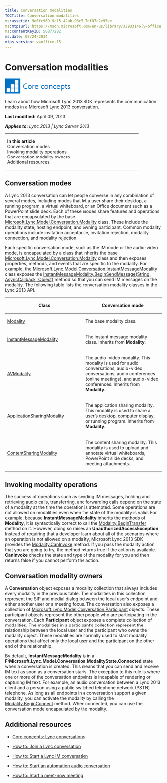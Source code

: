 ```yaml
---
title: Conversation modalities
TOCTitle: Conversation modalities
ms:assetid: 9e6fc969-9c15-42ab-96c5-7df87c2e95ee
ms:mtpsurl: https://msdn.microsoft.com/en-us/library/JJ933146(v=office.15)
ms:contentKeyID: 50877282
ms.date: 07/24/2014
mtps_version: v=office.15
---
```


# Conversation modalities

![Core concepts](images/JJ933133.mod_icon_CoreConcepts_long(Office.15).png "Core concepts")

Learn about how Microsoft Lync 2013 SDK represents the communication modes in a Microsoft Lync 2013 conversation.

**Last modified:** April 09, 2013

***Applies to:** Lync 2013 | Lync Server 2013*

<table>
<colgroup>
<col style="width: 50%" />
<col style="width: 50%" />
</colgroup>
<tbody>
<tr class="odd">
<td><p><strong>In this article</strong><br />
Conversation modes<br />
Invoking modality operations<br />
Conversation modality owners<br />
Additional resources</p></td>
<td><p></p></td>
</tr>
</tbody>
</table>

## Conversation modes

A Lync 2013 conversation can let people converse in any combination of several modes, including modes that let a user share their desktop, a running program, a virtual whiteboard, or an Office document such as a PowerPoint slide deck. Each of these modes share features and operations that are encapsulated by the base [Microsoft.Lync.Model.Conversation.Modality](https://msdn.microsoft.com/en-us/library/jj274796\(v=office.15\)) class. These include the modality state, hosting endpoint, and owning participant. Common modality operations include invitation acceptance, invitation rejection, modality connection, and modality rejection.

Each specific conversation mode, such as the IM mode or the audio-video mode, is encapsulated by a class that inherits the base [Microsoft.Lync.Model.Conversation.Modality](https://msdn.microsoft.com/en-us/library/jj274796\(v=office.15\)) class and then exposes properties, methods, and events that are specific to the modality. For example, the [Microsoft.Lync.Model.Conversation.InstantMessageModality](https://msdn.microsoft.com/en-us/library/jj266036\(v=office.15\)) class exposes the [InstantMessageModality.BeginSendMessage(String, AsyncCallback, Object)](https://msdn.microsoft.com/en-us/library/jj275538\(v=office.15\)) method so that you can send IM messages on the modality. The following table lists the conversation modality classes in the Lync 2013 API.

<table>
<colgroup>
<col style="width: 50%" />
<col style="width: 50%" />
</colgroup>
<thead>
<tr class="header">
<th><p>Class</p></th>
<th><p>Conversation mode</p></th>
</tr>
</thead>
<tbody>
<tr class="odd">
<td><p><a href="https://msdn.microsoft.com/en-us/library/jj274796(v=office.15)">Modality</a></p></td>
<td><p>The base modality class.</p></td>
</tr>
<tr class="even">
<td><p><a href="https://msdn.microsoft.com/en-us/library/jj266036(v=office.15)">InstantMessageModality</a></p></td>
<td><p>The instant message modality class. Inherits from <strong>Modality</strong>.</p></td>
</tr>
<tr class="odd">
<td><p><a href="https://msdn.microsoft.com/en-us/library/jj274580(v=office.15)">AVModality</a></p></td>
<td><p>The audio-video modality. This modality is used for audio conversations, audio-video conversations, audio conferences (online meetings), and audio-video conferences. Inherits from <strong>Modality</strong>.</p></td>
</tr>
<tr class="even">
<td><p><a href="https://msdn.microsoft.com/en-us/library/jj275536(v=office.15)">ApplicationSharingModality</a></p></td>
<td><p>The application sharing modality. This modality is used to share a user’s desktop, computer display, or running program. Inherits from <strong>Modality</strong>.</p></td>
</tr>
<tr class="odd">
<td><p><a href="https://msdn.microsoft.com/en-us/library/jj266998(v=office.15)">ContentSharingModality</a></p></td>
<td><p>The content sharing modality. This modality is used to upload and annotate virtual whiteboards, PowerPoint slide decks, and meeting attachments.</p></td>
</tr>
</tbody>
</table>

## Invoking modality operations

The success of operations such as sending IM messages, holding and retrieving audio calls, transferring, and forwarding calls depend on the state of a modality at the time the operation is attempted. Some operations are not allowed on modalities even when the state of the modality is valid. For example, because **InstantMessageModality** inherits the methods of **Modality**, it is syntactically correct to call the [Modality.BeginTransfer](https://msdn.microsoft.com/en-us/library/jj293455\(v=office.15\)) method on it. However, doing so raises an **UnauthorizedAccessException**. Instead of requiring that a developer learn about all of the scenarios where an operation is not allowed on a modality, Microsoft Lync 2013 SDK provides the [Modality.CanInvoke](https://msdn.microsoft.com/en-us/library/jj267958\(v=office.15\)) method. If you pass the modality action that you are going to try, the method returns true if the action is available. **CanInvoke** checks the state and type of the modality for you and then returns false if you cannot perform the action.

## Conversation modality owners

A **Conversation** object exposes a modality collection that always includes every modality in the previous table. The modalities in this collection represent the SIP and medial dialog between the local user’s endpoint and either another user or a meeting focus. The conversation also exposes a collection of [Microsoft.Lync.Model.Conversation.Participant](https://msdn.microsoft.com/en-us/library/jj267311\(v=office.15\)) objects. These participant objects represent the other people who are participating in the conversation. Each **Participant** object exposes a complete collection of modalities. The modalities in a participant’s collection represent the relationship between the local user and the participant who owns the modality object. These modalities are normally used to start modality operations that affect only the local user and the participant on the other end of the relationship.

By default, **InstantMessageModality** is in a **F:Microsoft.Lync.Model.Conversation.ModalityState.Connected** state when a conversation is created. This means that you can send and receive IM text as soon as a conversation starts. The exception to this rule is where one or more of the conversation endpoints is incapable of rendering or capturing IM text. For example, an audio conversation between a Lync 2013 client and a person using a public switched telephone network (PSTN) telephone. As long as all endpoints in a conversation support a given modality, you can activate the modality by calling the [Modality.BeginConnect](https://msdn.microsoft.com/en-us/library/jj268193\(v=office.15\)) method. When connected, you can use the conversation mode encapsulated by the modality.

## Additional resources

  - [Core concepts: Lync conversations](core-concepts-lync-conversations.md)

  - [How to: Join a Lync conversation](how-to-join-a-lync-conversation.md)

  - [How to: Start a Lync IM conversation](how-to-start-a-lync-im-conversation.md)

  - [How to: Start an automation audio conversation](how-to-start-an-automation-audio-conversation.md)

  - [How to: Start a meet-now meeting](how-to-start-a-meet-now-meeting.md)

